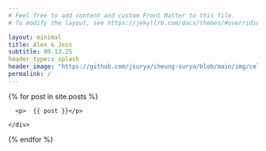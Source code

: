 ```yaml
---
# Feel free to add content and custom Front Matter to this file.
# To modify the layout, see https://jekyllrb.com/docs/themes/#overriding-theme-defaults

layout: minimal
title: Alex & Jess
subtitle: 09.13.25
header_type:: splash
header_image: "https://github.com/jsurya/cheung-surya/blob/main/img/celebrityedge-ship.jpg?raw=true"
permalink: /
---
```


{% for post in site.posts %}
 <section id="scroll">
    <div class="container px-5">

      <p>  {{ post }}</p>

    </div>
</section>
{% endfor %}
